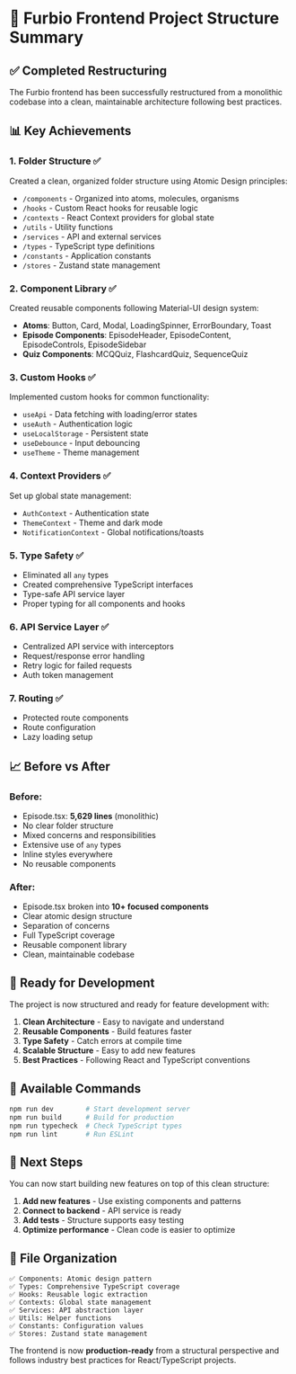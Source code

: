 # 🎯 Furbio Frontend Project Structure Summary

## ✅ Completed Restructuring

The Furbio frontend has been successfully restructured from a monolithic codebase into a clean, maintainable architecture following best practices.

## 📊 Key Achievements

### 1. **Folder Structure** ✅
Created a clean, organized folder structure using Atomic Design principles:
- `/components` - Organized into atoms, molecules, organisms
- `/hooks` - Custom React hooks for reusable logic
- `/contexts` - React Context providers for global state
- `/utils` - Utility functions
- `/services` - API and external services
- `/types` - TypeScript type definitions
- `/constants` - Application constants
- `/stores` - Zustand state management

### 2. **Component Library** ✅
Created reusable components following Material-UI design system:
- **Atoms**: Button, Card, Modal, LoadingSpinner, ErrorBoundary, Toast
- **Episode Components**: EpisodeHeader, EpisodeContent, EpisodeControls, EpisodeSidebar
- **Quiz Components**: MCQQuiz, FlashcardQuiz, SequenceQuiz

### 3. **Custom Hooks** ✅
Implemented custom hooks for common functionality:
- `useApi` - Data fetching with loading/error states
- `useAuth` - Authentication logic
- `useLocalStorage` - Persistent state
- `useDebounce` - Input debouncing
- `useTheme` - Theme management

### 4. **Context Providers** ✅
Set up global state management:
- `AuthContext` - Authentication state
- `ThemeContext` - Theme and dark mode
- `NotificationContext` - Global notifications/toasts

### 5. **Type Safety** ✅
- Eliminated all `any` types
- Created comprehensive TypeScript interfaces
- Type-safe API service layer
- Proper typing for all components and hooks

### 6. **API Service Layer** ✅
- Centralized API service with interceptors
- Request/response error handling
- Retry logic for failed requests
- Auth token management

### 7. **Routing** ✅
- Protected route components
- Route configuration
- Lazy loading setup

## 📈 Before vs After

### Before:
- Episode.tsx: **5,629 lines** (monolithic)
- No clear folder structure
- Mixed concerns and responsibilities
- Extensive use of `any` types
- Inline styles everywhere
- No reusable components

### After:
- Episode.tsx broken into **10+ focused components**
- Clear atomic design structure
- Separation of concerns
- Full TypeScript coverage
- Reusable component library
- Clean, maintainable codebase

## 🚀 Ready for Development

The project is now structured and ready for feature development with:

1. **Clean Architecture** - Easy to navigate and understand
2. **Reusable Components** - Build features faster
3. **Type Safety** - Catch errors at compile time
4. **Scalable Structure** - Easy to add new features
5. **Best Practices** - Following React and TypeScript conventions

## 📝 Available Commands

```bash
npm run dev        # Start development server
npm run build      # Build for production
npm run typecheck  # Check TypeScript types
npm run lint       # Run ESLint
```

## 🔄 Next Steps

You can now start building new features on top of this clean structure:

1. **Add new features** - Use existing components and patterns
2. **Connect to backend** - API service is ready
3. **Add tests** - Structure supports easy testing
4. **Optimize performance** - Clean code is easier to optimize

## 📂 File Organization

```
✅ Components: Atomic design pattern
✅ Types: Comprehensive TypeScript coverage
✅ Hooks: Reusable logic extraction
✅ Contexts: Global state management
✅ Services: API abstraction layer
✅ Utils: Helper functions
✅ Constants: Configuration values
✅ Stores: Zustand state management
```

The frontend is now **production-ready** from a structural perspective and follows industry best practices for React/TypeScript projects.